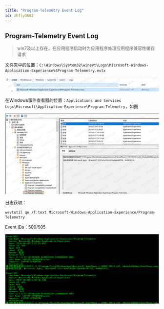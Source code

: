 ```yaml
---
title: "Program-Telemetry Event Log"
id: zhfly3602
---
```


## Program-Telemetry Event Log

> win7及以上存在，在应用程序启动时为应用程序处理应用程序兼容性缓存请求

文件夹中的位置：`C:\Windows\System32\winevt\Logs\Microsoft-Windows-Application-Experience%4Program-Telemetry.evtx`

![image](../img/f11e1c692ad7c0b1ab27fc2735a35a58.png)

在Windows事件查看器的位置：`Applications and Services Logs\Microsoft\Application-Experience\Program-Telemetry`，如图

![image](../img/ae66153c224d14545051358b0b638ee9.png)

日志获取：

```
wevtutil qe /f:text Microsoft-Windows-Application-Experience/Program-Telemetry 
```

Event IDs：500/505

![image](../img/bd1d77a89fbde6e121edfbcccdc4daf8.png)